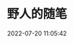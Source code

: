 ---
pageComponent:
  name: Catalogue
  data:
    key: 01.one
title: 野人的随笔
date: 2022-07-20 11:05:42
permalink: /one/
sidebar: false
article: false
comment: false
editLink: false
---